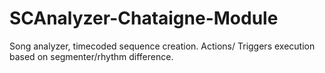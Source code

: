 # SCAnalyzer-Chataigne-Module
Song analyzer, timecoded sequence creation. Actions/ Triggers execution based on segmenter/rhythm difference. 

